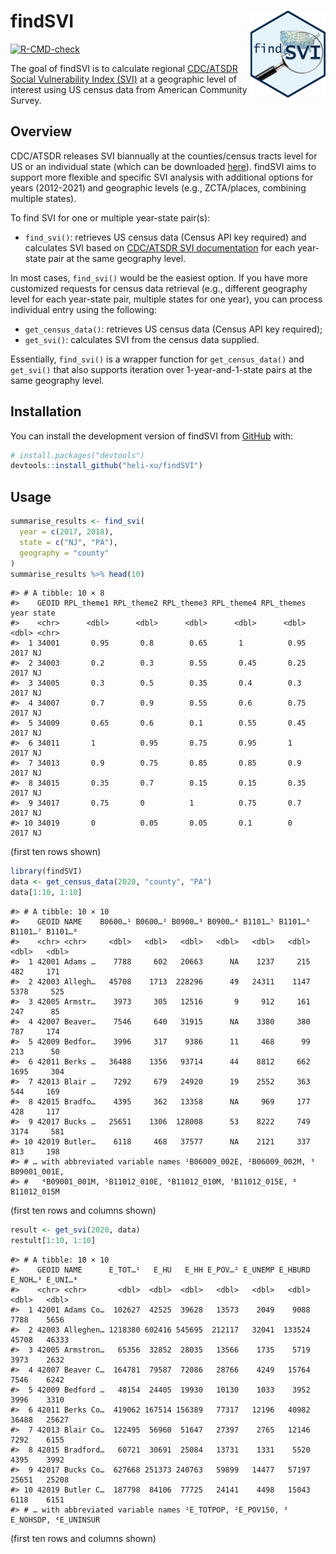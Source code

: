 
<!-- README.md is generated from README.Rmd. Please edit that file -->

# findSVI <a href="https://heli-xu.github.io/findSVI/"><img src="man/figures/logo.png" align="right" height="139"/></a>

<!-- badges: start -->

[![R-CMD-check](https://github.com/heli-xu/findSVI/actions/workflows/R-CMD-check.yaml/badge.svg)](https://github.com/heli-xu/findSVI/actions/workflows/R-CMD-check.yaml)

<!-- badges: end -->

The goal of findSVI is to calculate regional [CDC/ATSDR Social
Vulnerability Index
(SVI)](https://www.atsdr.cdc.gov/placeandhealth/svi/index.html) at a
geographic level of interest using US census data from American
Community Survey.

## Overview

CDC/ATSDR releases SVI biannually at the counties/census tracts level
for US or an individual state (which can be downloaded
[here](https://www.atsdr.cdc.gov/placeandhealth/svi/data_documentation_download.html)).
findSVI aims to support more flexible and specific SVI analysis with
additional options for years (2012-2021) and geographic levels (e.g.,
ZCTA/places, combining multiple states).

To find SVI for one or multiple year-state pair(s):

- `find_svi()`: retrieves US census data (Census API key required) and
  calculates SVI based on [CDC/ATSDR SVI
  documentation](https://www.atsdr.cdc.gov/placeandhealth/svi/data_documentation_download.html)
  for each year-state pair at the same geography level.

In most cases, `find_svi()` would be the easiest option. If you have
more customized requests for census data retrieval (e.g., different
geography level for each year-state pair, multiple states for one year),
you can process individual entry using the following:

- `get_census_data()`: retrieves US census data (Census API key
  required);
- `get_svi()`: calculates SVI from the census data supplied.

Essentially, `find_svi()` is a wrapper function for `get_census_data()`
and `get_svi()` that also supports iteration over 1-year-and-1-state
pairs at the same geography level.

## Installation

You can install the development version of findSVI from
[GitHub](https://github.com/) with:

``` r
# install.packages("devtools")
devtools::install_github("heli-xu/findSVI")
```

## Usage

``` r
summarise_results <- find_svi(
  year = c(2017, 2018),
  state = c("NJ", "PA"),
  geography = "county"
)
summarise_results %>% head(10)
```

    #> # A tibble: 10 × 8
    #>    GEOID RPL_theme1 RPL_theme2 RPL_theme3 RPL_theme4 RPL_themes  year state
    #>    <chr>      <dbl>      <dbl>      <dbl>      <dbl>      <dbl> <dbl> <chr>
    #>  1 34001       0.95       0.8        0.65       1          0.95  2017 NJ   
    #>  2 34003       0.2        0.3        0.55       0.45       0.25  2017 NJ   
    #>  3 34005       0.3        0.5        0.35       0.4        0.3   2017 NJ   
    #>  4 34007       0.7        0.9        0.55       0.6        0.75  2017 NJ   
    #>  5 34009       0.65       0.6        0.1        0.55       0.45  2017 NJ   
    #>  6 34011       1          0.95       0.75       0.95       1     2017 NJ   
    #>  7 34013       0.9        0.75       0.85       0.85       0.9   2017 NJ   
    #>  8 34015       0.35       0.7        0.15       0.15       0.35  2017 NJ   
    #>  9 34017       0.75       0          1          0.75       0.7   2017 NJ   
    #> 10 34019       0          0.05       0.05       0.1        0     2017 NJ

(first ten rows shown)

``` r
library(findSVI)
data <- get_census_data(2020, "county", "PA")
data[1:10, 1:10]
```

    #> # A tibble: 10 × 10
    #>    GEOID NAME    B0600…¹ B0600…² B0900…³ B0900…⁴ B1101…⁵ B1101…⁶ B1101…⁷ B1101…⁸
    #>    <chr> <chr>     <dbl>   <dbl>   <dbl>   <dbl>   <dbl>   <dbl>   <dbl>   <dbl>
    #>  1 42001 Adams …    7788     602   20663      NA    1237     215     482     171
    #>  2 42003 Allegh…   45708    1713  228296      49   24311    1147    5378     525
    #>  3 42005 Armstr…    3973     305   12516       9     912     161     247      85
    #>  4 42007 Beaver…    7546     640   31915      NA    3380     380     787     174
    #>  5 42009 Bedfor…    3996     317    9386      11     468      99     213      50
    #>  6 42011 Berks …   36488    1356   93714      44    8812     662    1695     304
    #>  7 42013 Blair …    7292     679   24920      19    2552     363     544     169
    #>  8 42015 Bradfo…    4395     362   13358      NA     969     177     428     117
    #>  9 42017 Bucks …   25651    1306  128008      53    8222     749    3174     581
    #> 10 42019 Butler…    6118     468   37577      NA    2121     337     813     198
    #> # … with abbreviated variable names ¹​B06009_002E, ²​B06009_002M, ³​B09001_001E,
    #> #   ⁴​B09001_001M, ⁵​B11012_010E, ⁶​B11012_010M, ⁷​B11012_015E, ⁸​B11012_015M

(first ten rows and columns shown)

``` r
result <- get_svi(2020, data)
restult[1:10, 1:10]
```

    #> # A tibble: 10 × 10
    #>    GEOID NAME      E_TOT…¹   E_HU   E_HH E_POV…² E_UNEMP E_HBURD E_NOH…³ E_UNI…⁴
    #>    <chr> <chr>       <dbl>  <dbl>  <dbl>   <dbl>   <dbl>   <dbl>   <dbl>   <dbl>
    #>  1 42001 Adams Co…  102627  42525  39628   13573    2049    9088    7788    5656
    #>  2 42003 Alleghen… 1218380 602416 545695  212117   32041  133524   45708   46333
    #>  3 42005 Armstron…   65356  32852  28035   13566    1735    5719    3973    2632
    #>  4 42007 Beaver C…  164781  79587  72086   28766    4249   15764    7546    6242
    #>  5 42009 Bedford …   48154  24405  19930   10130    1033    3952    3996    3310
    #>  6 42011 Berks Co…  419062 167514 156389   77317   12196   40982   36488   25627
    #>  7 42013 Blair Co…  122495  56960  51647   27397    2765   12146    7292    6155
    #>  8 42015 Bradford…   60721  30691  25084   13731    1331    5520    4395    3992
    #>  9 42017 Bucks Co…  627668 251373 240763   59899   14477   57197   25651   25208
    #> 10 42019 Butler C…  187798  84106  77725   24141    4498   15043    6118    6151
    #> # … with abbreviated variable names ¹​E_TOTPOP, ²​E_POV150, ³​E_NOHSDP, ⁴​E_UNINSUR

(first ten rows and columns shown)
